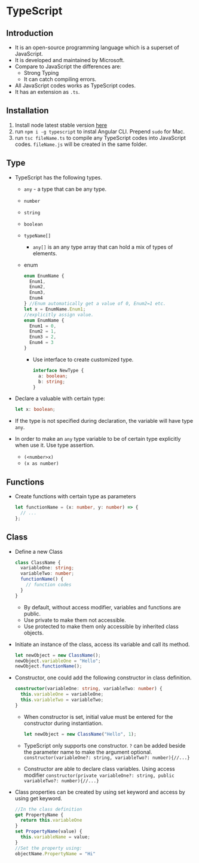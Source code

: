 # TypeScript

## Introduction

* It is an open-source programming language which is a superset of JavaScript.
* It is developed and maintained by Microsoft.
* Compare to JavaScript the differences are:
  * Strong Typing
  * It can catch compiling errors.
* All JavaScript codes works as TypeScript codes.
* It has an extension as `.ts`.

## Installation

1. Install node latest stable version [here](https://nodejs.org/en/)
2. run `npm i -g typescript` to instal Angular CLI. Prepend `sudo` for Mac.
3. run `tsc fileName.ts` to compile any TypeScript codes into JavaScript codes. `fileName.js` will be created in the same folder.

## Type

* TypeScript has the following types.
  * `any` - a type that can be any type.
  * `number`
  * `string`
  * `boolean`
  * `typeName[]`
    * `any[]` is an any type array that can hold a mix of types of elements.
  * enum

    ```typescript
    enum EnumName {
      Enum1,
      Enum2,
      Enum3,
      Enum4
    } //Enum automatically get a value of 0, Enum2=1 etc.
    let x = EnumName.Enum1;
    //explicitly assign value.
    enum EnumName {
      Enum1 = 0,
      Enum2 = 1,
      Enum3 = 2,
      Enum4 = 3
    }
    ```

    * Use interface to create customized type.

      ```typescript
      interface NewType {
        a: boolean;
        b: string;
      }
      ```
* Declare a valuable with certain type:

  ```typescript
  let x: boolean;
  ```

* If the type is not specified during declaration, the variable will have type `any`.
* In order to make an `any` type variable to be of certain type explicitly when use it. Use type assertion.
  * `(<number>x)`
  * `(x as number)`

## Functions

* Create functions with certain type as parameters

  ```typescript
  let functionName = (x: number, y: number) => {
    // ...
  };
  ```

## Class

* Define a new Class

  ```typescript
  class ClassName {
    variableOne: string;
    variableTwo: number;
    functionName() {
      // function codes
    }
  }
  ```

  * By default, without access modifier, variables and functions are public.
  * Use private to make them not accessible.
  * Use protected to make them only accessible by inherited class objects.

* Initiate an instance of the class, access its variable and call its method.

  ```typescript
  let newObject = new ClassName();
  newObject.variableOne = "Hello";
  newObject.functionName();
  ```

* Constructor, one could add the following constructor in class definition.

  ```typescript
  constructor(variableOne: string, variableTwo: number) {
    this.variableOne = variableOne;
    this.variableTwo = variableTwo;
  }
  ```

  * When constructor is set, initial value must be entered for the constructor during instantiation.

    ```typescript
    let newObject = new ClassName("Hello", 1);
    ```

  * TypeScript only supports one constructor. `?` can be added beside the parameter name to make the argument optional. `constructor(variableOne?: string, variableTwo?: number){//...}`
  * Constructor are able to declare class variables. Using access modifier `constructor(private variableOne?: string, public variableTwo?: number){//...}`

* Class properties can be created by using set keyword and access by using get keyword.

  ```typescript
  //In the class definition
  get PropertyName {
    return this.variableOne
  }
  set PropertyName(value) {
    this.variableName = value;
  }
  //Set the property using:
  objectName.PropertyName = "Hi"
  ```

